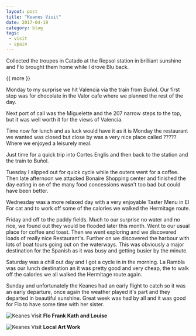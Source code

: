 ```yaml
---
layout: post
title: "Keanes Visit"
date: 2017-04-19
category: blog
tags:
 - visit
 - spain
---
```


<!--start excerpt-->

Collected the troupes in Catado at the Repsol station in brilliant sunshine and Flo brought them home while I drove Blu back.

{{ more }}

Monday to my surprise we hit Valencia via the train from Buñol. Our first stop was for chocolate in the Valor cafe where we planned the rest of the day.


Next port of call was the Miguelette and the 207 narrow steps to the top, but it was well worth it for the views of Valencia. 

Time now for lunch and as luck would have it as it is Monday the restaurant we wanted was closed but close by was a very nice place called ????? Where we enjoyed a leisurely meal.

Just time for a quick trip into Cortes Englis and then back to the station and the train to Buñol. 

Tuesday I slipped out for quick cycle while the outers went for a coffee. Then late afternoon we attacked Bonaire Shopping center and finished the day eating in on of the many food concessions wasn't too bad but could have been better. 

Wednesday was a more relaxed day with a very enjoyable Taster Menu in El For cat and to work off some of the calories we walked the Hermitage route. 

Friday and off to the paddy fields. Much to our surprise no water and no rice, we found out they would be flooded later this month. Went to our usual place for coffee and toast. Then we went exploring and we discovered loads of really nice Restaurant's.   Further on we discovered the harbour with lots of boat tours going out on the waterways. This was obviously a major destination for the Spanish as it was busy and getting busier by the minute.

Saturday was a chill out day and I got a cycle in in the morning. La Rambla was our lunch destination  an it was pretty good and very cheap, the to walk off the calories we all walked the Hermitage route again. 

Sunday and unfortunately the Keanes had an early flight to catch so it was an early departure, once again the weather played it's part and they departed in beautiful sunshine. Great week was had by all and it was good for Flo to have some time with her sister.


![Keanes Visit](/images/2017/2017-04-19-keanes-visit-1.jpg)
**Flo Frank Kath and Louise**

![Keanes Visit](/images/2017/2017-04-19-keanes-visit-2.jpg)
**Local Art Work**
